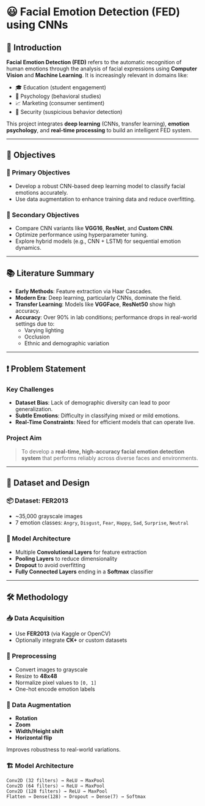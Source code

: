 # 😃 Facial Emotion Detection (FED) using CNNs

## 🧠 Introduction

**Facial Emotion Detection (FED)** refers to the automatic recognition of human emotions through the analysis of facial expressions using **Computer Vision** and **Machine Learning**. It is increasingly relevant in domains like:

- 🎓 Education (student engagement)
- 🧠 Psychology (behavioral studies)
- 📈 Marketing (consumer sentiment)
- 🔐 Security (suspicious behavior detection)

This project integrates **deep learning** (CNNs, transfer learning), **emotion psychology**, and **real-time processing** to build an intelligent FED system.

---

## 🎯 Objectives

### 🔹 Primary Objectives

- Develop a robust CNN-based deep learning model to classify facial emotions accurately.
- Use data augmentation to enhance training data and reduce overfitting.

### 🔹 Secondary Objectives

- Compare CNN variants like **VGG16**, **ResNet**, and **Custom CNN**.
- Optimize performance using hyperparameter tuning.
- Explore hybrid models (e.g., CNN + LSTM) for sequential emotion dynamics.

---

## 📚 Literature Summary

- **Early Methods**: Feature extraction via Haar Cascades.
- **Modern Era**: Deep learning, particularly CNNs, dominate the field.
- **Transfer Learning**: Models like **VGGFace**, **ResNet50** show high accuracy.
- **Accuracy**: Over 90% in lab conditions; performance drops in real-world settings due to:
  - Varying lighting
  - Occlusion
  - Ethnic and demographic variation

---

## ❗ Problem Statement

### Key Challenges

- **Dataset Bias**: Lack of demographic diversity can lead to poor generalization.
- **Subtle Emotions**: Difficulty in classifying mixed or mild emotions.
- **Real-Time Constraints**: Need for efficient models that can operate live.

### Project Aim

> To develop a **real-time, high-accuracy facial emotion detection system** that performs reliably across diverse faces and environments.

---

## 📁 Dataset and Design

### 📦 Dataset: **FER2013**

- ~35,000 grayscale images
- 7 emotion classes: `Angry`, `Disgust`, `Fear`, `Happy`, `Sad`, `Surprise`, `Neutral`

### 🧬 Model Architecture

- Multiple **Convolutional Layers** for feature extraction
- **Pooling Layers** to reduce dimensionality
- **Dropout** to avoid overfitting
- **Fully Connected Layers** ending in a **Softmax** classifier

---

## 🛠️ Methodology

### 📥 Data Acquisition

- Use **FER2013** (via Kaggle or OpenCV)
- Optionally integrate **CK+** or custom datasets

### 🧼 Preprocessing

- Convert images to grayscale
- Resize to **48x48**
- Normalize pixel values to `[0, 1]`
- One-hot encode emotion labels

### 🔄 Data Augmentation

- **Rotation**
- **Zoom**
- **Width/Height shift**
- **Horizontal flip**

Improves robustness to real-world variations.

### 🏗️ Model Architecture

```text
Conv2D (32 filters) → ReLU → MaxPool
Conv2D (64 filters) → ReLU → MaxPool
Conv2D (128 filters) → ReLU → MaxPool
Flatten → Dense(128) → Dropout → Dense(7) → Softmax
